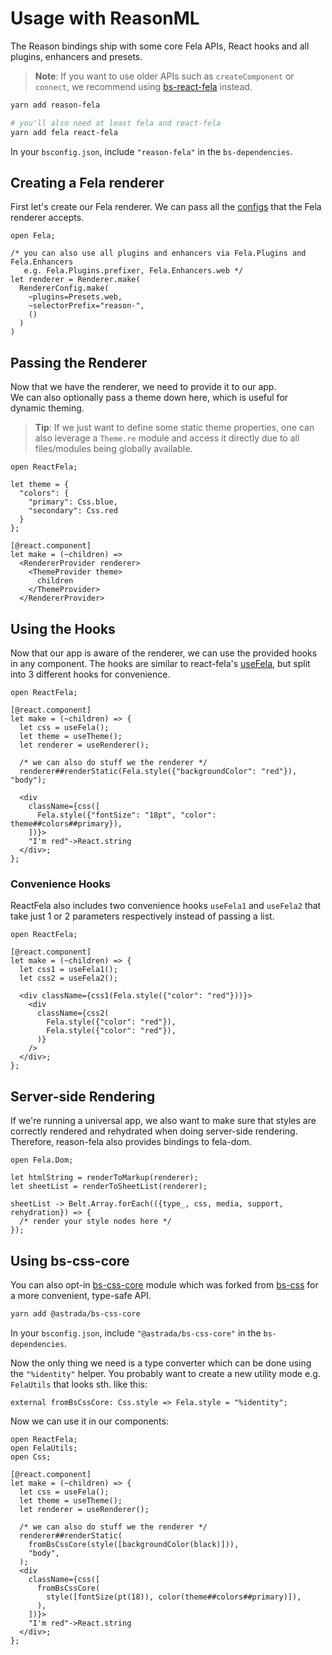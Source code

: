 
# Usage with ReasonML

The Reason bindings ship with some core Fela APIs, React hooks and all plugins, enhancers and presets.

> **Note**: If you want to use older APIs such as `createComponent` or `connect`, we recommend using [bs-react-fela](https://github.com/astrada/bs-react-fela) instead.

```sh
yarn add reason-fela

# you'll also need at least fela and react-fela
yarn add fela react-fela
```
In your `bsconfig.json`, include `"reason-fela"` in the `bs-dependencies`.

## Creating a Fela renderer

First let's create our Fela renderer. We can pass all the [configs](http://fela.js.org/docs/advanced/RendererConfiguration.html) that the Fela renderer accepts.
```reason
open Fela;

/* you can also use all plugins and enhancers via Fela.Plugins and Fela.Enhancers
   e.g. Fela.Plugins.prefixer, Fela.Enhancers.web */
let renderer = Renderer.make(
  RendererConfig.make(
    ~plugins=Presets.web,
    ~selectorPrefix="reason-",
    ()
  )
)
```

## Passing the Renderer

Now that we have the renderer, we need to provide it to our app.<br>
We can also optionally pass a theme down here, which is useful for dynamic theming.<br>

> **Tip**: If we just want to define some static theme properties, one can also leverage a `Theme.re` module and access it directly due to all files/modules being globally available.

```reason
open ReactFela;

let theme = {
  "colors": {
    "primary": Css.blue,
    "secondary": Css.red
  }
};

[@react.component]
let make = (~children) => 
  <RendererProvider renderer>
    <ThemeProvider theme>
      children
    </ThemeProvider>
  </RendererProvider>
```

## Using the Hooks

Now that our app is aware of the renderer, we can use the provided hooks in any component. The hooks are similar to react-fela's [useFela](http://fela.js.org/docs/api/bindings/useFela.html), but split into 3 different hooks for convenience.

```reason 
open ReactFela;

[@react.component]
let make = (~children) => {
  let css = useFela();
  let theme = useTheme();
  let renderer = useRenderer();

  /* we can also do stuff we the renderer */
  renderer##renderStatic(Fela.style({"backgroundColor": "red"}), "body");

  <div
    className={css([
      Fela.style({"fontSize": "18pt", "color": theme##colors##primary}),
    ])}>
    "I'm red"->React.string
  </div>;
};
```

### Convenience Hooks
ReactFela also includes two convenience hooks `useFela1` and `useFela2` that take just 1 or 2 parameters respectively instead of passing a list.

```reason 
open ReactFela;

[@react.component]
let make = (~children) => {
  let css1 = useFela1();
  let css2 = useFela2();

  <div className={css1(Fela.style({"color": "red"}))}>
    <div
      className={css2(
        Fela.style({"color": "red"}),
        Fela.style({"color": "red"}),
      )}
    />
  </div>;
};
```

## Server-side Rendering

If we're running a universal app, we also want to make sure that styles are correctly rendered and rehydrated when doing server-side rendering.<br>
Therefore, reason-fela also provides bindings to fela-dom.

```reason
open Fela.Dom;

let htmlString = renderToMarkup(renderer);
let sheetList = renderToSheetList(renderer);

sheetList -> Belt.Array.forEach(({type_, css, media, support, rehydration}) => {
  /* render your style nodes here */
});
```

## Using bs-css-core

You can also opt-in [bs-css-core](https://github.com/astrada/bs-css-core) module which was forked from [bs-css](https://github.com/SentiaAnalytics/bs-css) for a more convenient, type-safe API.


```sh
yarn add @astrada/bs-css-core
```
In your `bsconfig.json`, include `"@astrada/bs-css-core"` in the `bs-dependencies`.

Now the only thing we need is a type converter which can be done using the `"%identity"` helper. You probably want to create a new utility mode e.g. `FelaUtils` that looks sth. like this:

```reason
external fromBsCssCore: Css.style => Fela.style = "%identity";
```

Now we can use it in our components:

```reason
open ReactFela;
open FelaUtils;
open Css;

[@react.component]
let make = (~children) => {
  let css = useFela();
  let theme = useTheme();
  let renderer = useRenderer();

  /* we can also do stuff we the renderer */
  renderer##renderStatic(
    fromBsCssCore(style([backgroundColor(black)])),
    "body",
  );
  <div
    className={css([
      fromBsCssCore(
        style([fontSize(pt(18)), color(theme##colors##primary)]),
      ),
    ])}>
    "I'm red"->React.string
  </div>;
};
```
